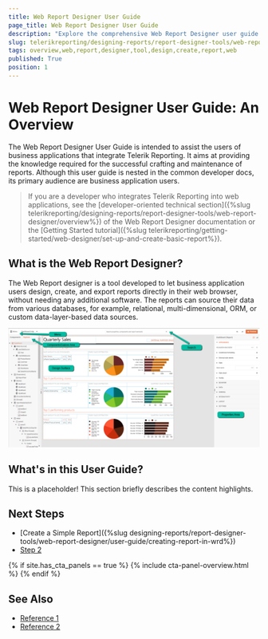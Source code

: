 ```yaml
---
title: Web Report Designer User Guide
page_title: Web Report Designer User Guide
description: "Explore the comprehensive Web Report Designer user guide and discover how to apply the powerful features of the report designer to effortlessly craft rich dynamic reports."
slug: telerikreporting/designing-reports/report-designer-tools/web-report-designer/user-guide/overview
tags: overview,web,report,designer,tool,design,create,report,web
published: True
position: 1
---
```


# Web Report Designer User Guide: An Overview

The Web Report Designer User Guide is intended to assist the users of business applications that integrate Telerik Reporting. It aims at providing the knowledge required for the successful crafting and maintenance of reports. Although this user guide is nested in the common developer docs, its primary audience are business application users.

> If you are a developer who integrates Telerik Reporting into web applications, see the [developer-oriented technical section]({%slug telerikreporting/designing-reports/report-designer-tools/web-report-designer/overview%}) of the Web Report Designer documentation or the [Getting Started tutorial]({%slug telerikreporting/getting-started/web-designer/set-up-and-create-basic-report%}). 

## What is the Web Report Designer?

The Web Report designer is a tool developed to let business application users design, create, and export reports directly in their web browser, without needing any additional software. The reports can source their data from various databases, for example, relational, multi-dimensional, ORM, or custom data-layer-based data sources.

![Main areas and functionalities of the Telerik Web Report Designer](../images/Designer/web-report-designer-dashboard.png)

## What's in this User Guide?

This is a placeholder! 
This section briefly describes the content highlights.

## Next Steps

* [Create a Simple Report]({%slug designing-reports/report-designer-tools/web-report-designer/user-guide/creating-report-in-wrd%})
* [Step 2]()

{% if site.has_cta_panels == true %}
{% include cta-panel-overview.html %}
{% endif %}

## See Also

* [Reference 1]()
* [Reference 2]()
